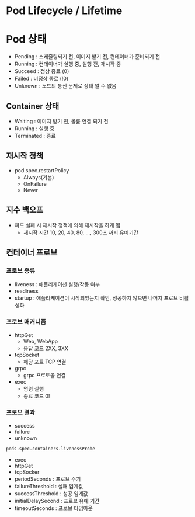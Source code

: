 # Pod Lifecycle / Lifetime

# Pod 상태

- Pending : 스케줄링되기 전, 이미지 받기 전, 컨테이너가 준비되기 전
- Running : 컨테이너가 실행 중, 실행 전, 재시작 중
- Succeed : 정상 종료 (0)
- Failed : 비정상 종료 (!0)
- Unknown : 노드의 통신 문제로 상태 알 수 없음

## Container 상태

- Waiting : 이미지 받기 전, 볼륨 연결 되기 전
- Running : 실행 중
- Terminated : 종료

## 재시작 정책

- pod.spec.restartPolicy
	- Always(기본)
	- OnFailure
	- Never

## 지수 백오프

- 파드 실패 시 재시작 정책에 의해 재시작을 하게 됨
	- 재시작 시간 10, 20, 40, 80, ..., 300초 까지 유예기간

## 컨테이너 프로브

### 프로브 종류

- liveness : 애플리케이션 실행/작동 여부
- readiness
- startup : 애플리케이션이 시작되었는지 확인, 성공하지 않으면 나머지 프로브 비활성화

### 프로브 매커니즘

- httpGet
	- Web, WebApp
	- 응답 코드 2XX, 3XX
- tcpSocket
	- 해당 포트 TCP 연결
- grpc
	- grpc 프로토콜 연결
- exec
	- 명령 실행
	- 종료 코드 0!

### 프로브 결과
- success
- failure
- unknown

`pods.spec.containers.livenessProbe`
- exec
- httpGet
- tcpSocker
- periodSeconds : 프로브 주기
- failureThreshold : 실패 임계값
- successThreshold : 성공 임계값
- initialDelaySecond : 프로브 유예 기간
- timeoutSeconds : 프로브 타임아웃